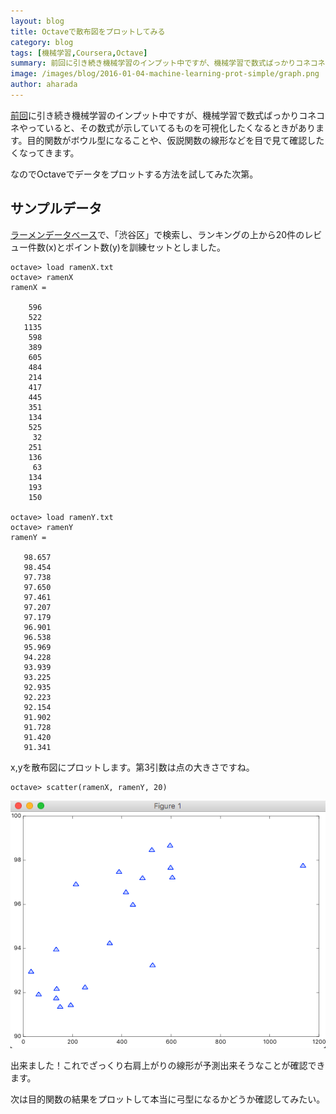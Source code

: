 ```yaml
---
layout: blog
title: Octaveで散布図をプロットしてみる
category: blog
tags: [機械学習,Coursera,Octave]  
summary: 前回に引き続き機械学習のインプット中ですが、機械学習で数式ばっかりコネコネやっていると
image: /images/blog/2016-01-04-machine-learning-prot-simple/graph.png
author: aharada
---
```


[前回](http://tech.mof-mof.co.jp/blog/machine-learning-octave.html)に引き続き機械学習のインプット中ですが、機械学習で数式ばっかりコネコネやっていると、その数式が示していてるものを可視化したくなるときがあります。目的関数がボウル型になることや、仮説関数の線形などを目で見て確認したくなってきます。

なのでOctaveでデータをプロットする方法を試してみた次第。

## サンプルデータ

[ラーメンデータベース](http://ramendb.supleks.jp/)で、「渋谷区」で検索し、ランキングの上から20件のレビュー件数(x)とポイント数(y)を訓練セットとしました。

```
octave> load ramenX.txt
octave> ramenX
ramenX =

    596
    522
   1135
    598
    389
    605
    484
    214
    417
    445
    351
    134
    525
     32
    251
    136
     63
    134
    193
    150

octave> load ramenY.txt
octave> ramenY
ramenY =

   98.657
   98.454
   97.738
   97.650
   97.461
   97.207
   97.179
   96.901
   96.538
   95.969
   94.228
   93.939
   93.225
   92.935
   92.223
   92.154
   91.902
   91.728
   91.420
   91.341
```

x,yを散布図にプロットします。第3引数は点の大きさですね。

```
octave> scatter(ramenX, ramenY, 20)
```

![](../images/blog/2016-01-04-machine-learning-prot-simple/graph.png)

出来ました！これでざっくり右肩上がりの線形が予測出来そうなことが確認できます。

次は目的関数の結果をプロットして本当に弓型になるかどうか確認してみたい。
